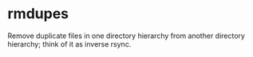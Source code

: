rmdupes
=======

Remove duplicate files in one directory hierarchy from another directory hierarchy; think of it as inverse rsync.
